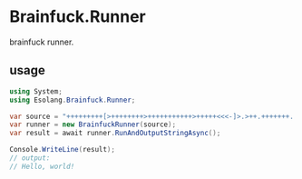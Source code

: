 # Brainfuck.Runner

brainfuck runner.

## usage

```cs
using System;
using Esolang.Brainfuck.Runner;

var source = "+++++++++[>++++++++>+++++++++++>+++++<<<-]>.>++.+++++++..+++.>-.------------.<++++++++.--------.+++.------.--------.>+.";
var runner = new BrainfuckRunner(source);
var result = await runner.RunAndOutputStringAsync();

Console.WriteLine(result);
// output:
// Hello, world!
```
